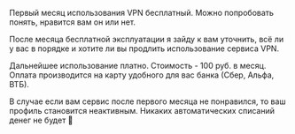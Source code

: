 Первый месяц использования VPN бесплатный. Можно попробовать понять, нравится вам он или нет.

После месяца бесплатной эксплуатации я зайду к вам уточнить, всё ли у вас в порядке и хотите ли вы продлить использование сервиса VPN.

Дальнейшее использование платно. Стоимость - 100 руб. в месяц.
Оплата производится на карту удобного для вас банка (Сбер, Альфа, ВТБ).

В случае если вам сервис после первого месяца не понравился, то ваш профиль становится неактивным. Никаких автоматических списаний денег не будет 🙂
